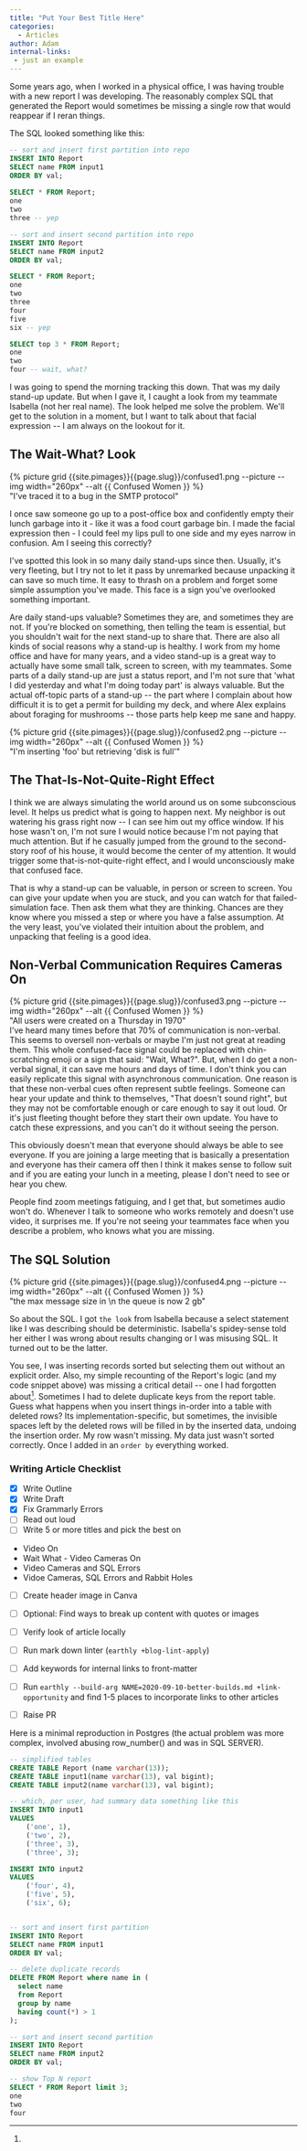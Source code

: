 ```yaml
---
title: "Put Your Best Title Here"
categories:
  - Articles
author: Adam
internal-links:
 - just an example
---
```


<div class="narrow-code">

Some years ago, when I worked in a physical office, I was having trouble with a new report I was developing. The reasonably complex SQL that generated the Report would sometimes be missing a single row that would reappear if I reran things.

The SQL looked something like this:
``` sql
-- sort and insert first partition into repo
INSERT INTO Report
SELECT name FROM input1 
ORDER BY val;
 
SELECT * FROM Report;
one
two
three -- yep

-- sort and insert second partition into repo
INSERT INTO Report
SELECT name FROM input2 
ORDER BY val;

SELECT * FROM Report;
one
two
three
four 
five 
six -- yep

SELECT top 3 * FROM Report;
one
two
four -- wait, what?

```

I was going to spend the morning tracking this down. That was my daily stand-up update. But when I gave it, I caught a look from my teammate Isabella (not her real name). The look helped me solve the problem. We'll get to the solution in a moment, but I want to talk about that facial expression --  I am always on the lookout for it.

## The Wait-What? Look

<div class="align-right">
 {% picture grid {{site.pimages}}{{page.slug}}/confused1.png  --picture --img width="260px" --alt {{ Confused Women }} %}
<figcaption>"I've traced it to a bug in the SMTP protocol"</figcaption>
</div>

I once saw someone go up to a post-office box and confidently empty their lunch garbage into it - like it was a food court garbage bin. I made the facial expression then - I could feel my lips pull to one side and my eyes narrow in confusion. Am I seeing this correctly? 

I've spotted this look in so many daily stand-ups since then. Usually, it's very fleeting, but I try not to let it pass by unremarked because unpacking it can save so much time. It easy to thrash on a problem and forget some simple assumption you've made. This face is a sign you've overlooked something important.

Are daily stand-ups valuable? Sometimes they are, and sometimes they are not. If you're blocked on something, then telling the team is essential, but you shouldn't wait for the next stand-up to share that. There are also all kinds of social reasons why a stand-up is healthy. I work from my home office and have for many years, and a video stand-up is a great way to actually have some small talk, screen to screen, with my teammates. Some parts of a daily stand-up are just a status report, and I'm not sure that 'what I did yesterday and what I'm doing today part' is always valuable. But the actual off-topic parts of a stand-up -- the part where I complain about how difficult it is to get a permit for building my deck, and where Alex explains about foraging for mushrooms -- those parts help keep me sane and happy.

<div class="align-left">
 {% picture grid {{site.pimages}}{{page.slug}}/confused2.png  --picture --img width="260px" --alt {{ Confused Women }} %}
<figcaption>"I'm inserting 'foo' but retrieving 'disk is full'"</figcaption>
</div>

## The That-Is-Not-Quite-Right Effect

I think we are always simulating the world around us on some subconscious level. It helps us predict what is going to happen next. My neighbor is out watering his grass right now -- I can see him out my office window. If his hose wasn't on, I'm not sure I would notice because I'm not paying that much attention. But if he casually jumped from the ground to the second-story roof of his house, it would become the center of my attention. It would trigger some that-is-not-quite-right effect, and I would unconsciously make that confused face.

That is why a stand-up can be valuable, in person or screen to screen. You can give your update when you are stuck, and you can watch for that failed-simulation face. Then ask them what they are thinking. Chances are they know where you missed a step or where you have a false assumption. At the very least, you've violated their intuition about the problem, and unpacking that feeling is a good idea.

## Non-Verbal Communication Requires Cameras On

<div class="align-right">
 {% picture grid {{site.pimages}}{{page.slug}}/confused3.png  --picture --img width="260px" --alt {{ Confused Women }} %}
<figcaption>"All users were created on a Thursday in 1970"</figcaption>
</div>
I've heard many times before that 70% of communication is non-verbal. This seems to oversell non-verbals or maybe I'm just not great at reading them. This whole confused-face signal could be replaced with chin-scratching emoji or a sign that said: "Wait, What?". But, when I do get a non-verbal signal, it can save me hours and days of time. I don't think you can easily replicate this signal with asynchronous communication. One reason is that these non-verbal cues often represent subtle feelings. Someone can hear your update and think to themselves, "That doesn't sound right", but they may not be comfortable enough or care enough to say it out loud. Or it's just fleeting thought before they start their own update. You have to catch these expressions, and you can't do it without seeing the person.

This obviously doesn't mean that everyone should always be able to see everyone. If you are joining a large meeting that is basically a presentation and everyone has their camera off then I think it makes sense to follow suit and if you are eating your lunch in a meeting, please I don't need to see or hear you chew.

People find zoom meetings fatiguing, and I get that, but sometimes audio won't do. Whenever I talk to someone who works remotely and doesn't use video, it surprises me. If you're not seeing your teammates face when you describe a problem, who knows what you are missing.

## The SQL Solution

<div class="align-left">
 {% picture grid {{site.pimages}}{{page.slug}}/confused4.png  --picture --img width="260px" --alt {{ Confused Women }} %}
<figcaption>"the max message size in \n the queue is now 2 gb"</figcaption>
</div>

So about the SQL. I got `the look` from Isabella because a select statement like I was describing should be deterministic. Isabella's spidey-sense told her either I was wrong about results changing or I was misusing SQL. It turned out to be the latter.  

You see, I was inserting records sorted but selecting them out without an explicit order. Also, my simple recounting of the Report's logic (and my code snippet above) was missing a critical detail -- one I had forgotten about[^1]. Sometimes I had to delete duplicate keys from the report table. Guess what happens when you insert things in-order into a table with deleted rows? Its implementation-specific, but sometimes, the invisible spaces left by the deleted rows will be filled in by the inserted data, undoing the insertion order. My row wasn't missing. My data just wasn't sorted correctly. Once I added in an `order by` everything worked.

### Writing Article Checklist

- [x] Write Outline
- [x] Write Draft
- [x] Fix Grammarly Errors
- [ ] Read out loud
- [ ] Write 5 or more titles and pick the best on
 - Video On
 - Wait What - Video Cameras On
 - Video Cameras and SQL Errors
 - Vidoe Cameras, SQL Errors and Rabbit Holes
- [ ] Create header image in Canva
- [ ] Optional: Find ways to break up content with quotes or images
- [ ] Verify look of article locally
- [ ] Run mark down linter (`earthly +blog-lint-apply`)
- [ ] Add keywords for internal links to front-matter
- [ ] Run `earthly --build-arg NAME=2020-09-10-better-builds.md +link-opportunity` and find 1-5 places to incorporate links to other articles
- [ ] Raise PR


[^1]: 
  Here is a minimal reproduction in Postgres (the actual problem was more complex, involved abusing row_number() and was in SQL SERVER).

  ``` sql
  -- simplified tables
  CREATE TABLE Report (name varchar(13));
  CREATE TABLE input1(name varchar(13), val bigint);
  CREATE TABLE input2(name varchar(13), val bigint);

  -- which, per user, had summary data something like this
  INSERT INTO input1
  VALUES
      ('one', 1),
      ('two', 2),
      ('three', 3),
      ('three', 3);

  INSERT INTO input2
  VALUES
      ('four', 4),
      ('five', 5),
      ('six', 6);


  -- sort and insert first partition
  INSERT INTO Report
  SELECT name FROM input1 
  ORDER BY val;
  
  -- delete duplicate records 
  DELETE FROM Report where name in ( 
    select name
    from Report 
    group by name 
    having count(*) > 1
  );

  -- sort and insert second partition
  INSERT INTO Report
  SELECT name FROM input2 
  ORDER BY val;

  -- show Top N report
  SELECT * FROM Report limit 3;
  one
  two
  four

  ```

</div>
